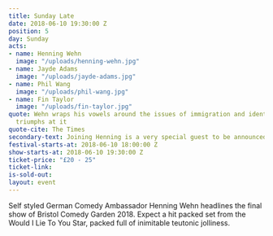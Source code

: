 ```yaml
---
title: Sunday Late
date: 2018-06-10 19:30:00 Z
position: 5
day: Sunday
acts:
- name: Henning Wehn
  image: "/uploads/henning-wehn.jpg"
- name: Jayde Adams
  image: "/uploads/jayde-adams.jpg"
- name: Phil Wang
  image: "/uploads/phil-wang.jpg"
- name: Fin Taylor
  image: "/uploads/fin-taylor.jpg"
quote: Wehn wraps his vowels around the issues of immigration and identity. And he
  triumphs at it
quote-cite: The Times
secondary-text: Joining Henning is a very special guest to be announced plus award-winning Bristolian Jayde Adams, Live At The Apollo and Have I Got News For You star Phil Wang makes his Comedy Garden debut and the wildly acclaimed Fin Taylor hosts.
festival-starts-at: 2018-06-10 18:00:00 Z
show-starts-at: 2018-06-10 19:30:00 Z
ticket-price: "£20 - 25"
ticket-link: 
is-sold-out: 
layout: event
---
```


Self styled German Comedy Ambassador Henning Wehn headlines the final show of Bristol Comedy Garden 2018. Expect a hit packed set from the Would I Lie To You Star, packed full of inimitable teutonic jolliness.